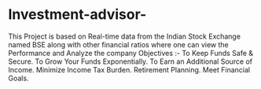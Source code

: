 # Investment-advisor-
This Project is based on Real-time data from the Indian Stock Exchange named BSE along with other financial ratios where one can view the Performance and Analyze the company
Objectives :- 
To Keep Funds Safe & Secure.
To Grow Your Funds Exponentially.
To Earn an Additional Source of Income.
Minimize Income Tax Burden.
Retirement Planning.
Meet Financial Goals.

